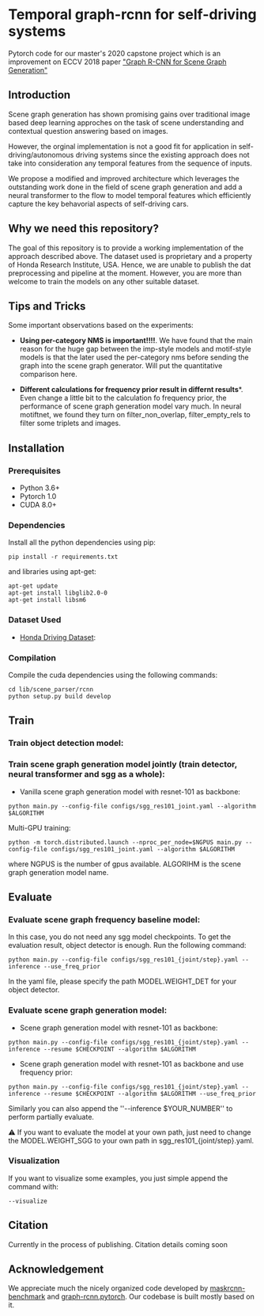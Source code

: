 # Temporal graph-rcnn for self-driving systems
Pytorch code for our master's 2020 capstone project which is an improvement on ECCV 2018 paper ["Graph R-CNN for Scene Graph Generation"](https://arxiv.org/pdf/1808.00191.pdf)

<!-- :balloon: 2019-06-04: Okaaay, time to reimplement Graph R-CNN on pytorch 1.0 and release a new benchmark for scene graph generation. It will also integrate other models like IMP, MSDN and Neural Motif Network. Stay tuned!

:balloon: 2019-06-16: Plan is a bit delayed by ICCV rebuttal, but still on track. Stay tuned! -->

## Introduction
Scene graph generation has shown promising gains over traditional image based deep learning approches on the task of scene understanding and contextual question answering based on images.

However, the orginal implementation is not a good fit for application in self-driving/autonomous driving systems since the existing approach does not take into consideration any temporal features from the sequence of inputs.

We propose a modified and improved architecture which leverages the outstanding work done in the field of scene graph generation and add a neural transformer to the flow to model temporal features which efficiently capture the key behavorial aspects of self-driving cars.

## Why we need this repository?

The goal of this repository is to provide a working implementation of the approach described above. The dataset used is proprietary and a property of Honda Research Institute, USA. Hence, we are unable to publish the dat preprocessing and pipeline at the moment. However, you are more than welcome to train the models on any other suitable dataset.

## Tips and Tricks

Some important observations based on the experiments:

* **Using per-category NMS is important!!!!**. We have found that the main reason for the huge gap between the imp-style models and motif-style models is that the later used the per-category nms before sending the graph into the scene graph generator. Will put the quantitative comparison here.

* **Different calculations for frequency prior result in differnt results***. Even change a little bit to the calculation fo frequency prior, the performance of scene graph generation model vary much. In neural motiftnet, we found they turn on filter_non_overlap, filter_empty_rels to filter some triplets and images.

## Installation

### Prerequisites

* Python 3.6+
* Pytorch 1.0
* CUDA 8.0+

### Dependencies

Install all the python dependencies using pip:
```
pip install -r requirements.txt
```

and libraries using apt-get:
```
apt-get update
apt-get install libglib2.0-0
apt-get install libsm6
```

### Dataset Used

* [Honda Driving Dataset](https://usa.honda-ri.com/hdd):


### Compilation

Compile the cuda dependencies using the following commands:
```
cd lib/scene_parser/rcnn
python setup.py build develop
```

## Train

### Train object detection model:

### Train scene graph generation model jointly (train detector, neural transformer and sgg as a whole):

* Vanilla scene graph generation model with resnet-101 as backbone:
```
python main.py --config-file configs/sgg_res101_joint.yaml --algorithm $ALGORITHM
```

Multi-GPU training:
```
python -m torch.distributed.launch --nproc_per_node=$NGPUS main.py --config-file configs/sgg_res101_joint.yaml --algorithm $ALGORITHM
```
where NGPUS is the number of gpus available. ALGORIHM is the scene graph generation model name.

## Evaluate

### Evaluate scene graph frequency baseline model:

In this case, you do not need any sgg model checkpoints. To get the evaluation result, object detector is enough. Run the following command:
```
python main.py --config-file configs/sgg_res101_{joint/step}.yaml --inference --use_freq_prior
```

In the yaml file, please specify the path MODEL.WEIGHT_DET for your object detector.

### Evaluate scene graph generation model:

* Scene graph generation model with resnet-101 as backbone:
```
python main.py --config-file configs/sgg_res101_{joint/step}.yaml --inference --resume $CHECKPOINT --algorithm $ALGORITHM
```

* Scene graph generation model with resnet-101 as backbone and use frequency prior:
```
python main.py --config-file configs/sgg_res101_{joint/step}.yaml --inference --resume $CHECKPOINT --algorithm $ALGORITHM --use_freq_prior
```

Similarly you can also append the ''--inference $YOUR_NUMBER'' to perform partially evaluate.

:warning: If you want to evaluate the model at your own path, just need to change the MODEL.WEIGHT_SGG to your own path in sgg_res101_{joint/step}.yaml.

### Visualization

If you want to visualize some examples, you just simple append the command with:
```
--visualize
```

## Citation

Currently in the process of publishing. Citation details coming soon

## Acknowledgement

We appreciate much the nicely organized code developed by [maskrcnn-benchmark](https://github.com/facebookresearch/maskrcnn-benchmark) and [graph-rcnn.pytorch](https://github.com/jwyang/graph-rcnn.pytorch). Our codebase is built mostly based on it.
